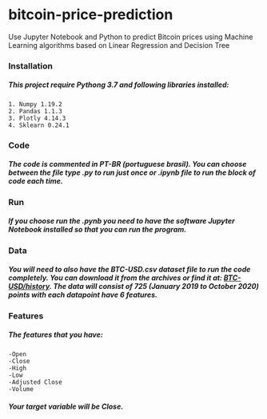 # bitcoin-price-prediction
Use Jupyter Notebook and Python to predict Bitcoin prices using Machine Learning algorithms based on Linear Regression and Decision Tree
### Installation
##### This project require Pythong 3.7 and following libraries installed:
	1. Numpy 1.19.2
	2. Pandas 1.1.3
	3. Plotly 4.14.3
	4. Sklearn 0.24.1
### Code
##### The code is commented in PT-BR (portuguese brasil). You can choose between the file type .py to run just once or .ipynb file to run the block of code each time.

### Run 
##### If you choose run the .pynb you need to have the software Jupyter Notebook installed so that you can run the program.

### Data 
##### You will need to also have the BTC-USD.csv dataset file to run the code completely. You can download it from the archives or find it at: [BTC-USD/history](https://finance.yahoo.com/quote/BTC-USD/history/). The data will consist of 725 (January 2019 to October 2020) points with each datapoint have 6 features.

### Features

##### The features that you have: 
	-Open
	-Close
	-High
	-Low
	-Adjusted Close
	-Volume
##### Your target variable will be Close.
